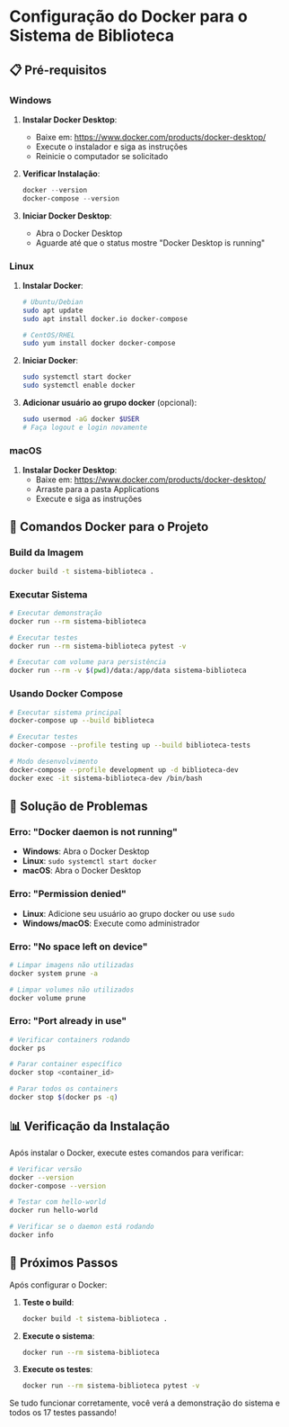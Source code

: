 # Configuração do Docker para o Sistema de Biblioteca

## 📋 Pré-requisitos

### Windows
1. **Instalar Docker Desktop**:
   - Baixe em: https://www.docker.com/products/docker-desktop/
   - Execute o instalador e siga as instruções
   - Reinicie o computador se solicitado

2. **Verificar Instalação**:
   ```powershell
   docker --version
   docker-compose --version
   ```

3. **Iniciar Docker Desktop**:
   - Abra o Docker Desktop
   - Aguarde até que o status mostre "Docker Desktop is running"

### Linux
1. **Instalar Docker**:
   ```bash
   # Ubuntu/Debian
   sudo apt update
   sudo apt install docker.io docker-compose
   
   # CentOS/RHEL
   sudo yum install docker docker-compose
   ```

2. **Iniciar Docker**:
   ```bash
   sudo systemctl start docker
   sudo systemctl enable docker
   ```

3. **Adicionar usuário ao grupo docker** (opcional):
   ```bash
   sudo usermod -aG docker $USER
   # Faça logout e login novamente
   ```

### macOS
1. **Instalar Docker Desktop**:
   - Baixe em: https://www.docker.com/products/docker-desktop/
   - Arraste para a pasta Applications
   - Execute e siga as instruções

## 🚀 Comandos Docker para o Projeto

### Build da Imagem
```bash
docker build -t sistema-biblioteca .
```

### Executar Sistema
```bash
# Executar demonstração
docker run --rm sistema-biblioteca

# Executar testes
docker run --rm sistema-biblioteca pytest -v

# Executar com volume para persistência
docker run --rm -v $(pwd)/data:/app/data sistema-biblioteca
```

### Usando Docker Compose
```bash
# Executar sistema principal
docker-compose up --build biblioteca

# Executar testes
docker-compose --profile testing up --build biblioteca-tests

# Modo desenvolvimento
docker-compose --profile development up -d biblioteca-dev
docker exec -it sistema-biblioteca-dev /bin/bash
```

## 🔧 Solução de Problemas

### Erro: "Docker daemon is not running"
- **Windows**: Abra o Docker Desktop
- **Linux**: `sudo systemctl start docker`
- **macOS**: Abra o Docker Desktop

### Erro: "Permission denied"
- **Linux**: Adicione seu usuário ao grupo docker ou use `sudo`
- **Windows/macOS**: Execute como administrador

### Erro: "No space left on device"
```bash
# Limpar imagens não utilizadas
docker system prune -a

# Limpar volumes não utilizados
docker volume prune
```

### Erro: "Port already in use"
```bash
# Verificar containers rodando
docker ps

# Parar container específico
docker stop <container_id>

# Parar todos os containers
docker stop $(docker ps -q)
```

## 📊 Verificação da Instalação

Após instalar o Docker, execute estes comandos para verificar:

```bash
# Verificar versão
docker --version
docker-compose --version

# Testar com hello-world
docker run hello-world

# Verificar se o daemon está rodando
docker info
```

## 🎯 Próximos Passos

Após configurar o Docker:

1. **Teste o build**:
   ```bash
   docker build -t sistema-biblioteca .
   ```

2. **Execute o sistema**:
   ```bash
   docker run --rm sistema-biblioteca
   ```

3. **Execute os testes**:
   ```bash
   docker run --rm sistema-biblioteca pytest -v
   ```

Se tudo funcionar corretamente, você verá a demonstração do sistema e todos os 17 testes passando!